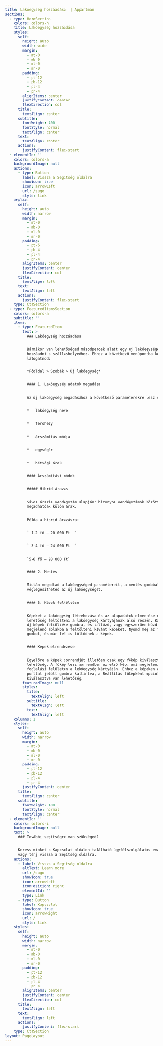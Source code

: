 ```yaml
---
title: Lakóegység hozzáadása  | Appartman
sections:
  - type: HeroSection
    colors: colors-h
    title: Lakóegység hozzáadása
    styles:
      self:
        height: auto
        width: wide
        margin:
          - mt-0
          - mb-0
          - ml-0
          - mr-0
        padding:
          - pt-12
          - pb-12
          - pl-4
          - pr-4
        alignItems: center
        justifyContent: center
        flexDirection: col
      title:
        textAlign: center
      subtitle:
        fontWeight: 400
        fontStyle: normal
        textAlign: center
      text:
        textAlign: center
      actions:
        justifyContent: flex-start
  - elementId: ''
    colors: colors-a
    backgroundImage: null
    actions:
      - type: Button
        label: Vissza a Segítség oldalra
        showIcon: true
        icon: arrowLeft
        url: /sugo
        style: link
    styles:
      self:
        height: auto
        width: narrow
        margin:
          - mt-0
          - mb-0
          - ml-0
          - mr-0
        padding:
          - pt-6
          - pb-4
          - pl-4
          - pr-4
        alignItems: center
        justifyContent: center
        flexDirection: col
      title:
        textAlign: left
      text:
        textAlign: left
      actions:
        justifyContent: flex-start
    type: CtaSection
  - type: FeaturedItemsSection
    colors: colors-a
    subtitle: ''
    items:
      - type: FeaturedItem
        text: >
          ### Lakóegység hozzáadása


          Bármikor van lehetőséged másodpercek alatt egy új lakóegységet
          hozzáadni a szálláshelyedhez. Ehhez a következő menüpontba kell
          látogatnod:


          *Főoldal > Szobák > Új lakóegység*


          #### 1. Lakóegység adatok megadása


          Az új lakóegység megadásához a következő paraméterekre lesz szükség:


          *   lakóegység neve


          *   férőhely


          *   árszámítás módja


          *   egységár


          *   hétvégi árak


          #### Árszámítási módok


          ##### Hibrid árazás


          Sávos árazás vendégszám alapján: bizonyos vendégszámok között
          megadhatóak külön árak.


          Példa a hibrid árazásra:


          ` 1-2 fő – 20 000 Ft  `


          ` 3-4 fő – 24 000 Ft  `


          `5-6 fő – 28 000 Ft`


          #### 2. Mentés


          Miután megadtad a lakóegységed paramétereit, a mentés gombbal
          véglegesítheted az új lakóegységet.


          #### 3. Képek feltöltése


          Képeket a lakóegység létrehozása és az alapadatok elmentése után van
          lehetőség feltölteni a lakóegység kártyájának alsó részén. Kattints az
          új képek feltöltése gombra, és tallózd, vagy egyszerűen húzd be a
          megjelenő ablakba a feltölteni kívánt képeket. Nyomd meg az "Add"
          gombot, és már fel is töltődnek a képek.


          #### Képek elrendezése


          Egyelőre a képek sorrendjét illetően csak egy főkép kiválasztására van
          lehetőség. A főkép lesz sorrendben az első kép, ami megjelenik a
          foglalási felületen a lekóegység kártyáján. Ehhez a képeken a 3
          ponttal jelölt gombra kattintva, a Beállítás főképként opciót
          kiválasztva van lehetőség.
        featuredImage: null
        styles:
          title:
            textAlign: left
          subtitle:
            textAlign: left
          text:
            textAlign: left
    columns: 1
    styles:
      self:
        height: auto
        width: narrow
        margin:
          - mt-0
          - mb-0
          - ml-0
          - mr-0
        padding:
          - pt-12
          - pb-12
          - pl-4
          - pr-4
        justifyContent: center
      title:
        textAlign: center
      subtitle:
        fontWeight: 400
        fontStyle: normal
        textAlign: center
  - elementId: ''
    colors: colors-i
    backgroundImage: null
    text: >
      ### További segítségre van szükséged?


      Keress minket a Kapcsolat oldalon található ügyfélszolgálatos email címen,
      vagy térj vissza a Segítség oldalra.
    actions:
      - label: Vissza a Segítség oldalra
        altText: Learn more
        url: /sugo
        showIcon: true
        icon: arrowLeft
        iconPosition: right
        elementId: ''
        type: Link
      - type: Button
        label: Kapcsolat
        showIcon: true
        icon: arrowRight
        url: /
        style: link
    styles:
      self:
        height: auto
        width: narrow
        margin:
          - mt-0
          - mb-0
          - ml-0
          - mr-0
        padding:
          - pt-12
          - pb-12
          - pl-4
          - pr-4
        alignItems: center
        justifyContent: center
        flexDirection: col
      title:
        textAlign: left
      text:
        textAlign: left
      actions:
        justifyContent: flex-start
    type: CtaSection
layout: PageLayout
---
```

